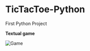 # TicTacToe-Python

 
First Python Project

**Textual game**


![Game](https://user-images.githubusercontent.com/59604062/107131646-138efb80-68e1-11eb-9b79-57a36636f577.png)
